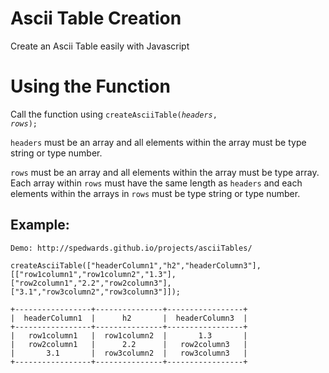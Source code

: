 <h1>Ascii Table Creation</h1>

Create an Ascii Table easily with Javascript

<h1>Using the Function</h1>

Call the function using <code>createAsciiTable(<em>headers</em>, <em>rows</em>);</code>

`headers` must be an array and all elements within the array must be type string or type number.

`rows` must be an array and all elements within the array must be type array. Each array within `rows` must have the same length as `headers` and each elements within the arrays in `rows` must be type string or type number.

<h2>Example:</h2>

	Demo: http://spedwards.github.io/projects/asciiTables/

    createAsciiTable(["headerColumn1","h2","headerColumn3"],[["row1column1","row1column2","1.3"],["row2column1","2.2","row2column3"],["3.1","row3column2","row3column3"]]);

    +-----------------+---------------+-----------------+
    |  headerColumn1  |      h2       |  headerColumn3  |
    +-----------------+---------------+-----------------+
    |   row1column1   |  row1column2  |       1.3       |
    |   row2column1   |      2.2      |   row2column3   |
    |       3.1       |  row3column2  |   row3column3   |
    +-----------------+---------------+-----------------+
